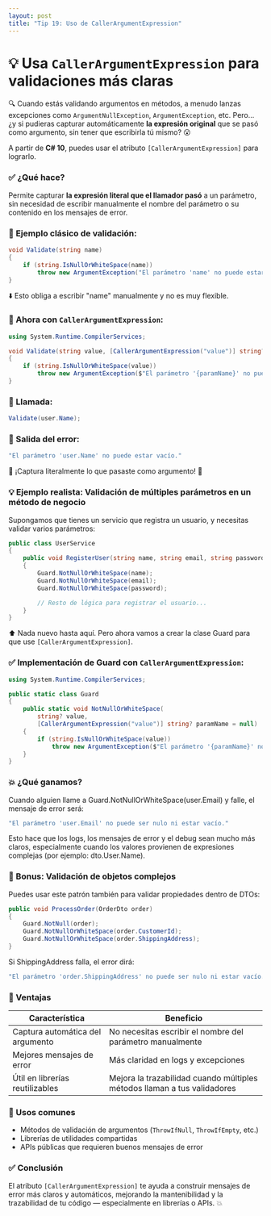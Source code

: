 ```yaml
---
layout: post
title: "Tip 19: Uso de CallerArgumentExpression"
---
```

# 💡 Usa ```CallerArgumentExpression``` para validaciones más claras  

🔍 Cuando estás validando argumentos en métodos, a menudo lanzas excepciones como ```ArgumentNullException```, ```ArgumentException```, etc. Pero… ¿y si pudieras capturar automáticamente **la expresión original** que se pasó como argumento, sin tener que escribirla tú mismo? 😮

A partir de **C# 10**, puedes usar el atributo ```[CallerArgumentExpression]``` para lograrlo.  


### ✅ ¿Qué hace?
Permite capturar **la expresión literal que el llamador pasó** a un parámetro, sin necesidad de escribir manualmente el nombre del parámetro o su contenido en los mensajes de error.  

### 🔧 Ejemplo clásico de validación:  
```c#
void Validate(string name)
{
    if (string.IsNullOrWhiteSpace(name))
        throw new ArgumentException("El parámetro 'name' no puede estar vacío");
}
```
⬇️ Esto obliga a escribir "name" manualmente y no es muy flexible.  

### 🔧 Ahora con ```CallerArgumentExpression```:
```c#
using System.Runtime.CompilerServices;

void Validate(string value, [CallerArgumentExpression("value")] string? paramName = null)
{
    if (string.IsNullOrWhiteSpace(value))
        throw new ArgumentException($"El parámetro '{paramName}' no puede estar vacío.");
}
```
### 📌 Llamada:
```c#
Validate(user.Name);
```
### 📌 Salida del error:
```c#
"El parámetro 'user.Name' no puede estar vacío."
```
🔹 ¡Captura literalmente lo que pasaste como argumento! 👏  

### 💡 Ejemplo realista: Validación de múltiples parámetros en un método de negocio  
Supongamos que tienes un servicio que registra un usuario, y necesitas validar varios parámetros:
```c#
public class UserService
{
    public void RegisterUser(string name, string email, string password)
    {
        Guard.NotNullOrWhiteSpace(name);
        Guard.NotNullOrWhiteSpace(email);
        Guard.NotNullOrWhiteSpace(password);

        // Resto de lógica para registrar el usuario...
    }
}
```
⬆️ Nada nuevo hasta aquí. Pero ahora vamos a crear la clase Guard para que use ```[CallerArgumentExpression]```.

### ✅ Implementación de Guard con ```CallerArgumentExpression```:
```c#
using System.Runtime.CompilerServices;

public static class Guard
{
    public static void NotNullOrWhiteSpace(
        string? value,
        [CallerArgumentExpression("value")] string? paramName = null)
    {
        if (string.IsNullOrWhiteSpace(value))
            throw new ArgumentException($"El parámetro '{paramName}' no puede ser nulo ni estar vacío.");
    }
}
```
### 💥 ¿Qué ganamos?
Cuando alguien llame a Guard.NotNullOrWhiteSpace(user.Email) y falle, el mensaje de error será:
```c#
"El parámetro 'user.Email' no puede ser nulo ni estar vacío."
```
Esto hace que los logs, los mensajes de error y el debug sean mucho más claros, especialmente cuando los valores provienen de expresiones complejas (por ejemplo: dto.User.Name).

### 🧠 Bonus: Validación de objetos complejos
Puedes usar este patrón también para validar propiedades dentro de DTOs:
```c#
public void ProcessOrder(OrderDto order)
{
    Guard.NotNull(order);
    Guard.NotNullOrWhiteSpace(order.CustomerId);
    Guard.NotNullOrWhiteSpace(order.ShippingAddress);
}
```
Si ShippingAddress falla, el error dirá:
```c#
"El parámetro 'order.ShippingAddress' no puede ser nulo ni estar vacío."
```

### 🌟 Ventajas
| Característica | Beneficio |
| -------- | ------- |
| Captura automática del argumento | No necesitas escribir el nombre del parámetro manualmente |
| Mejores mensajes de error | Más claridad en logs y excepciones |
| Útil en librerías reutilizables | Mejora la trazabilidad cuando múltiples métodos llaman a tus validadores |


### 🧪 Usos comunes  
- Métodos de validación de argumentos (```ThrowIfNull```, ```ThrowIfEmpty```, etc.)
- Librerías de utilidades compartidas
- APIs públicas que requieren buenos mensajes de error  

### ✅ Conclusión
El atributo ```[CallerArgumentExpression]``` te ayuda a construir mensajes de error más claros y automáticos, mejorando la mantenibilidad y la trazabilidad de tu código — especialmente en librerías o APIs. 💥
